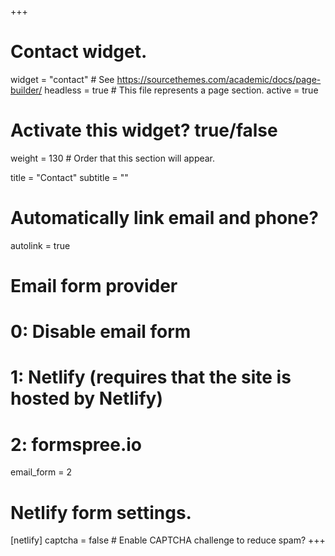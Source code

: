 +++
# Contact widget.
widget = "contact"  # See https://sourcethemes.com/academic/docs/page-builder/
headless = true  # This file represents a page section.
active = true
# Activate this widget? true/false
weight = 130  # Order that this section will appear.

title = "Contact"
subtitle = ""

# Automatically link email and phone?
autolink = true

# Email form provider
#   0: Disable email form
#   1: Netlify (requires that the site is hosted by Netlify)
#   2: formspree.io
email_form = 2

# Netlify form settings.
[netlify]
  captcha = false  # Enable CAPTCHA challenge to reduce spam?
+++

